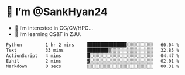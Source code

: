 # 👋 I’m @SankHyan24

- 👀 I’m interested in CG/CV/HPC...
- 🌱 I’m learning CS&T in ZJU.

<!---
SankHyan24/SankHyan24 is a ✨ special ✨ repository because its `README.md` (this file) appears on your GitHub profile.
You can click the Preview link to take a look at your changes.
--->
<!--START_SECTION:waka-->

```txt
Python         1 hr 2 mins     ███████████████░░░░░░░░░░   60.04 %
Text           33 mins         ████████▒░░░░░░░░░░░░░░░░   32.85 %
ActionScript   4 mins          █░░░░░░░░░░░░░░░░░░░░░░░░   04.47 %
Ezhil          2 mins          ▓░░░░░░░░░░░░░░░░░░░░░░░░   02.01 %
Markdown       0 secs          ░░░░░░░░░░░░░░░░░░░░░░░░░   00.31 %
```

<!--END_SECTION:waka-->
